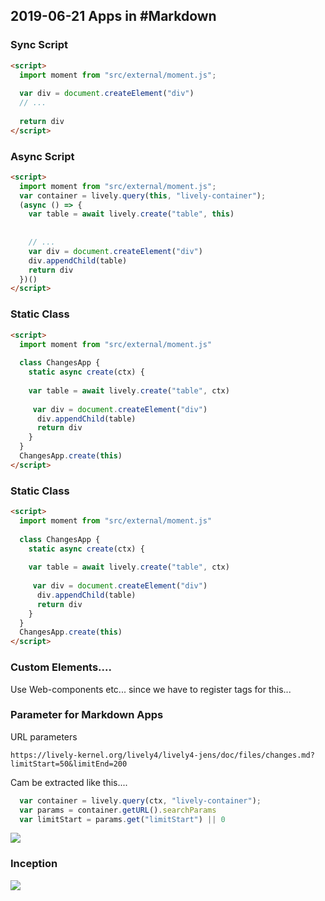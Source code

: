 ## 2019-06-21 Apps in #Markdown

###  Sync Script


```markdown
<script>
  import moment from "src/external/moment.js";  
  
  var div = document.createElement("div")
  // ...
  
  return div
</script>

```

###  Async Script


```markdown
<script>
  import moment from "src/external/moment.js";  
  var container = lively.query(this, "lively-container");
  (async () => {
    var table = await lively.create("table", this)
    
    
    // ...
    var div = document.createElement("div")
    div.appendChild(table)
    return div
  })()
</script>

```


### Static Class 

```markdown
<script>
  import moment from "src/external/moment.js"
  
  class ChangesApp {
    static async create(ctx) {
    
    var table = await lively.create("table", ctx)
   
     var div = document.createElement("div")
      div.appendChild(table)
      return div
    }
  }
  ChangesApp.create(this)
</script>
```


### Static Class 

```markdown
<script>
  import moment from "src/external/moment.js"
  
  class ChangesApp {
    static async create(ctx) {
    
    var table = await lively.create("table", ctx)
   
     var div = document.createElement("div")
      div.appendChild(table)
      return div
    }
  }
  ChangesApp.create(this)
</script>
```

### Custom Elements....

Use Web-components etc... since we have to register tags for this...



### Parameter for Markdown Apps


URL parameters


```
https://lively-kernel.org/lively4/lively4-jens/doc/files/changes.md?limitStart=50&limitEnd=200
```

Cam be extracted like this....

```javascript
  var container = lively.query(ctx, "lively-container");
  var params = container.getURL().searchParams
  var limitStart = params.get("limitStart") || 0 
```


![](markdown_parameter.png)

### Inception

![](inception_bug.png)



